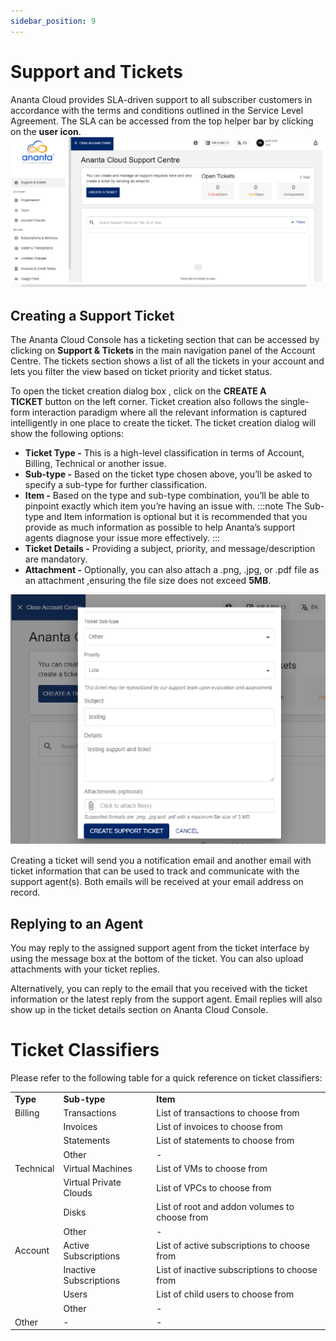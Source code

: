 ```yaml
---
sidebar_position: 9
---
```

# Support and Tickets

Ananta Cloud provides SLA-driven support to all subscriber customers in accordance with the terms and conditions outlined in the Service Level Agreement. The SLA can be accessed from the top helper bar by clicking on the **user icon**.
![Support and Tickets](img/SupportandTickets1.png)
## Creating a Support Ticket

The Ananta Cloud Console has a ticketing section that can be accessed by clicking on **Support & Tickets** in the main navigation panel of the Account Centre. The tickets section shows a list of all the tickets in your account and lets you filter the view based on ticket priority and ticket status.

To open the ticket creation dialog box , click on the **CREATE A TICKET** button on the left corner. Ticket creation also follows the single-form interaction paradigm where all the relevant information is captured intelligently in one place to create the ticket. The ticket creation dialog will show the following options:

- **Ticket Type -** This is a high-level classification in terms of Account, Billing, Technical or another issue.
- **Sub-type -** Based on the ticket type chosen above, you’ll be asked to specify a sub-type for further classification.
- **Item -** Based on the type and sub-type combination, you’ll be able to pinpoint exactly which item you’re having an issue with. 
  :::note 
  The Sub-type and Item information is optional but it is recommended that you provide as much information as possible to help Ananta’s support agents diagnose your issue more effectively.
  :::
- **Ticket Details -** Providing a subject, priority, and message/description are mandatory.
- **Attachment -** Optionally, you can also attach a .png, .jpg, or .pdf file as an attachment ,ensuring the file size does not exceed **5MB**.

![Support and Tickets](img/SupportandTickets2.png)

Creating a ticket will send you a notification email and another email with ticket information that can be used to track and communicate with the support agent(s). Both emails will be received at your email address on record.

## Replying to an Agent

You may reply to the assigned support agent from the ticket interface by using the message box at the bottom of the ticket. You can also upload attachments with your ticket replies.

Alternatively, you can reply to the email that you received with the ticket information or the latest reply from the support agent. Email replies will also show up in the ticket details section on Ananta Cloud Console.

# Ticket Classifiers

Please refer to the following table for a quick reference on ticket classifiers:

|   |   |   |
|---|---|---|
|**Type**|**Sub-type**|**Item**|
|Billing|Transactions|List of transactions to choose from|
||Invoices|List of invoices to choose from|
||Statements|List of statements to choose from|
||Other|-|
|Technical|Virtual Machines|List of VMs to choose from|
||Virtual Private Clouds|List of VPCs to choose from|
||Disks|List of root and addon volumes to choose from|
||Other|-|
|Account|Active Subscriptions|List of active subscriptions to choose from|
||Inactive Subscriptions|List of inactive subscriptions to choose from|
||Users|List of child users to choose from|
||Other|-|
|Other|-|-|


